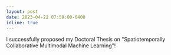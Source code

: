 ```yaml
---
layout: post
date: 2023-04-22 07:59:00-0400
inline: true
---
```


I successfully proposed my Doctoral Thesis on "Spatiotemporally Collaborative Multimodal Machine Learning"!
